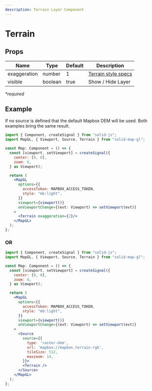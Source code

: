 ```yaml
---
description: Terrain Layer Component
---
```


# Terrain

## Props

| Name    | Type    | Default | Description                                                           |
| ------- | ------- | ------- | --------------------------------------------------------------------- |
| exaggeration | number | 1 | [Terrain style specs](https://docs.mapbox.com/mapbox-gl-js/style-spec/terrain/) |
| visible | boolean | true | Show / Hide Layer                                                               |

_\*required_

## Example

If no source is defined that the default Mapbox DEM will be used. Both examples bring the same result.

```jsx
import { Component, createSignal } from "solid-js";
import MapGL, { Viewport, Source, Terrain } from "solid-map-gl";

const Map: Component = () => {
  const [viewport, setViewport] = createSignal({
    center: [0, 0],
    zoom: 6,
  } as Viewport);

  return (
    <MapGL
      options={{
        accessToken: MAPBOX_ACCESS_TOKEN,
        style: "mb:light",
      }}
      viewport={viewport()}
      onViewportChange={(evt: Viewport) => setViewport(evt)}
    >
      <Terrain exaggeration={2}/>
    </MapGL>
  );
};
```
### OR

```jsx
import { Component, createSignal } from "solid-js";
import MapGL, { Viewport, Source, Terrain } from "solid-map-gl";

const Map: Component = () => {
  const [viewport, setViewport] = createSignal({
    center: [0, 0],
    zoom: 6,
  } as Viewport);

  return (
    <MapGL
      options={{
        accessToken: MAPBOX_ACCESS_TOKEN,
        style: "mb:light",
      }}
      viewport={viewport()}
      onViewportChange={(evt: Viewport) => setViewport(evt)}
    >
      <Source
        source={{
          type: 'raster-dem',
          url: 'mapbox://mapbox.terrain-rgb',
          tileSize: 512,
          maxzoom: 14,
        }}>
        <Terrain />
      </Source>
    </MapGL>
  );
};
```
